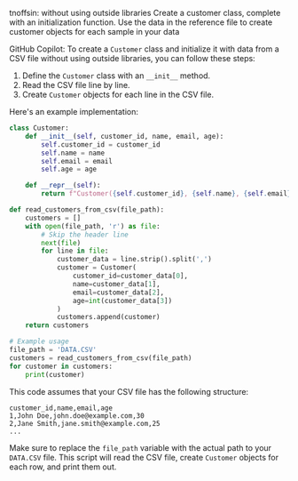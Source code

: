 tnoffsin: without using outside libraries Create a customer class, complete with an initialization function. Use the data in the reference file to create customer objects for each sample in your data

GitHub Copilot: To create a `Customer` class and initialize it with data from a CSV file without using outside libraries, you can follow these steps:

1. Define the `Customer` class with an `__init__` method.
2. Read the CSV file line by line.
3. Create `Customer` objects for each line in the CSV file.

Here's an example implementation:

```python
class Customer:
    def __init__(self, customer_id, name, email, age):
        self.customer_id = customer_id
        self.name = name
        self.email = email
        self.age = age

    def __repr__(self):
        return f"Customer({self.customer_id}, {self.name}, {self.email}, {self.age})"

def read_customers_from_csv(file_path):
    customers = []
    with open(file_path, 'r') as file:
        # Skip the header line
        next(file)
        for line in file:
            customer_data = line.strip().split(',')
            customer = Customer(
                customer_id=customer_data[0],
                name=customer_data[1],
                email=customer_data[2],
                age=int(customer_data[3])
            )
            customers.append(customer)
    return customers

# Example usage
file_path = 'DATA.CSV'
customers = read_customers_from_csv(file_path)
for customer in customers:
    print(customer)
```

This code assumes that your CSV file has the following structure:

```
customer_id,name,email,age
1,John Doe,john.doe@example.com,30
2,Jane Smith,jane.smith@example.com,25
...
```

Make sure to replace the `file_path` variable with the actual path to your `DATA.CSV` file. This script will read the CSV file, create `Customer` objects for each row, and print them out.